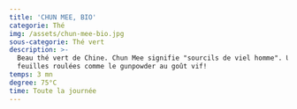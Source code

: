 ```yaml
---
title: 'CHUN MEE, BIO'
categorie: Thé
img: /assets/chun-mee-bio.jpg
sous-categorie: Thé vert
description: >-
  Beau thé vert de Chine. Chun Mee signifie "sourcils de viel homme". Un thé aux
  feuilles roulées comme le gunpowder au goût vif!
temps: 3 mn
degree: 75°C
time: Toute la journée
---
```


